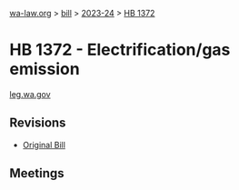 [wa-law.org](/) > [bill](/bill/) > [2023-24](/bill/2023-24/) > [HB 1372](/bill/2023-24/hb/1372/)

# HB 1372 - Electrification/gas emission
[leg.wa.gov](https://app.leg.wa.gov/billsummary?BillNumber=1372&Year=2023&Initiative=false)

## Revisions
* [Original Bill](1/)

## Meetings